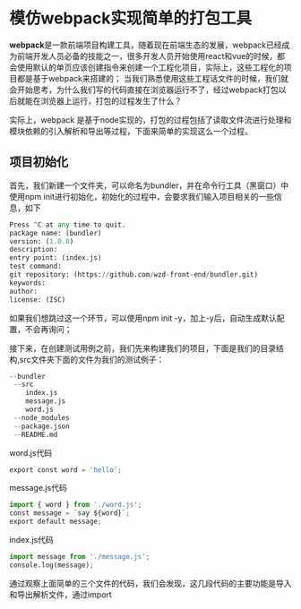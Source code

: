 # 模仿webpack实现简单的打包工具
**webpack**是一款前端项目构建工具，随着现在前端生态的发展，webpack已经成为前端开发人员必备的技能之一，很多开发人员开始使用react和vue的时候，都会使用默认的单页应该创建指令来创建一个工程化项目，实际上，这些工程化的项目都是基于webpack来搭建的；
当我们熟悉使用这些工程话文件的时候，我们就会开始思考，为什么我们写的代码直接在浏览器运行不了，经过webpack打包以后就能在浏览器上运行，打包的过程发生了什么？

实际上，webpack 是基于node实现的，打包的过程包括了读取文件流进行处理和模块依赖的引入解析和导出等过程，下面来简单的实现这么一个过程。

## 项目初始化
首先，我们新建一个文件夹，可以命名为bundler，并在命令行工具（黑窗口）中使用npm init进行初始化，初始化的过程中，会要求我们输入项目相关的一些信息，如下

``` python
Press ^C at any time to quit.
package name: (bundler)
version: (1.0.0)
description:
entry point: (index.js)
test command:
git repository: (https://github.com/wzd-front-end/bundler.git)
keywords:
author:
license: (ISC)
```

如果我们想跳过这一个环节，可以使用npm init -y，加上-y后，自动生成默认配置，不会再询问；

接下来，在创建测试用例之前，我们先来构建我们的项目，下面是我们的目录结构,src文件夹下面的文件为我们的测试例子：
``` python
--bundler
 --src
    index.js
    message.js
    word.js
 --node_modules
 --package.json
 --README.md
```
word.js代码
``` python
export const word = 'hello';
```
message.js代码
``` python
import { word } from './word.js';
const message = `say ${word}`;
export default message;
```
index.js代码
``` python
import message from './message.js';
console.log(message);
```
通过观察上面简单的三个文件的代码，我们会发现，这几段代码的主要功能是导入和导出解析文件，通过import



